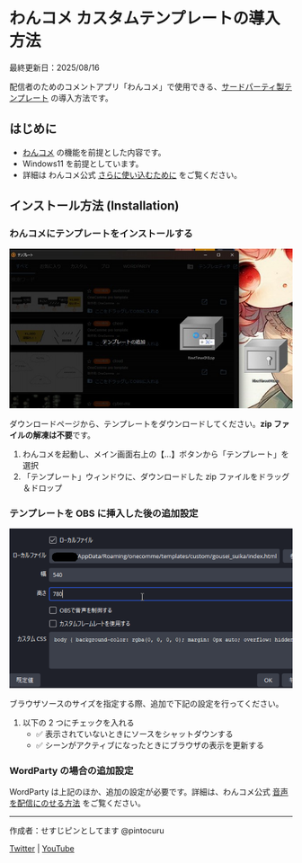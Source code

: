 # わんコメ カスタムテンプレートの導入方法

最終更新日：2025/08/16

配信者のためのコメントアプリ「わんコメ」で使用できる、[サードパーティ製テンプレート](https://booth.pm/ja/search/%E3%82%8F%E3%82%93%E3%82%B3%E3%83%A1) の導入方法です。

## はじめに

- [わんコメ](https://onecomme.com/) の機能を前提とした内容です。
- Windows11 を前提としています。
- 詳細は わんコメ公式 [さらに使い込むために](https://onecomme.com/docs/guide/more) をご覧ください。

## インストール方法 (Installation)

### わんコメにテンプレートをインストールする

![テンプレートにZIPを丸ごと入れる](/template/installation/images/2-2.jpg)

ダウンロードページから、テンプレートをダウンロードしてください。**zip ファイルの解凍は不要**です。

1. わんコメを起動し、メイン画面右上の【…】ボタンから「テンプレート」を選択
2. 「テンプレート」ウィンドウに、ダウンロードした zip ファイルをドラッグ＆ドロップ

### テンプレートを OBS に挿入した後の追加設定

![ブラウザソースのプロパティを設定する](/template/installation/images/2-3.png)

ブラウザソースのサイズを指定する際、追加で下記の設定を行ってください。

1. 以下の 2 つにチェックを入れる
   - ✅ 表示されていないときにソースをシャットダウンする
   - ✅ シーンがアクティブになったときにブラウザの表示を更新する

### WordParty の場合の追加設定

WordParty は上記のほか、追加の設定が必要です。詳細は、わんコメ公式 [音声を配信にのせる方法](https://onecomme.com/docs/feature/wordparty#%E9%9F%B3%E5%A3%B0%E3%82%92%E9%85%8D%E4%BF%A1%E3%81%AB%E3%81%AE%E3%81%9B%E3%82%8B%E6%96%B9%E6%B3%95) をご覧ください。

---

作成者：せすじピンとしてます @pintocuru

[Twitter](https://twitter.com/pintocuru) | [YouTube](https://www.youtube.com/@pintocuru)